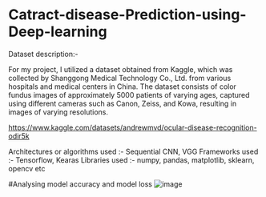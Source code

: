 # Catract-disease-Prediction-using-Deep-learning


Dataset description:-

For my project, I utilized a dataset obtained from Kaggle, which was collected by Shanggong Medical Technology Co., Ltd. from various hospitals and medical centers in China. The dataset consists of color fundus images of approximately 5000 patients of varying ages, captured using different cameras such as Canon, Zeiss, and Kowa, resulting in images of varying resolutions.

https://www.kaggle.com/datasets/andrewmvd/ocular-disease-recognition-odir5k

Architectures or algorithms used :- Sequential CNN, VGG 
Frameworks used :- Tensorflow, Kearas
Libraries used :- numpy, pandas, matplotlib, sklearn, opencv etc

#Analysing model accuracy and model loss
![image](https://user-images.githubusercontent.com/118616059/218416531-44213efe-ec3a-40b7-821d-6a37b370b271.png)

